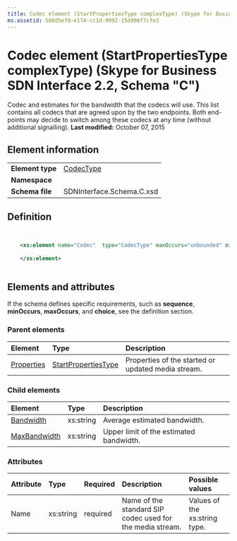 ```yaml
---
title: Codec element (StartPropertiesType complexType) (Skype for Business SDN Interface 2.2, Schema "C")
ms.assetid: 580d5efd-e174-cc1d-9992-15d996f7cfe3
---
```



# Codec element (StartPropertiesType complexType) (Skype for Business SDN Interface 2.2, Schema "C")
Codec and estimates for the bandwidth that the codecs will use. This list contains all codecs that are agreed upon by the two endpoints. Both end-points may decide to switch among these codecs at any time (without additional signalling). 
 **Last modified:** October 07, 2015
  
    
    


## Element information


|||
|:-----|:-----|
|**Element type**| [CodecType](codectype-complextype.md)|
|**Namespace**||
|**Schema file**|SDNInterface.Schema.C.xsd |
   

## Definition


```XML


    <xs:element name="Codec"  type="CodecType" maxOccurs="unbounded" minOccurs="0">
    
    </xs:element>
  
```


## Elements and attributes

If the schema defines specific requirements, such as **sequence**, **minOccurs**, **maxOccurs**, and **choice**, see the definition section. 
  
    
    

### Parent elements



|**Element**|**Type**|**Description**|
|:-----|:-----|:-----|
| [Properties](properties-element-startorupdatetype-complextype-1.md)| [StartPropertiesType](startpropertiestype-complextype.md)|Properties of the started or updated media stream. |
   

### Child elements



|**Element**|**Type**|**Description**|
|:-----|:-----|:-----|
| [Bandwidth](bandwidth-element-codectype-complextype-1.md)|xs:string |Average estimated bandwidth. |
| [MaxBandwidth](maxbandwidth-element-1.md)|xs:string |Upper limit of the estimated bandwidth. |
   

### Attributes



|**Attribute**|**Type**|**Required**|**Description**|**Possible values**|
|:-----|:-----|:-----|:-----|:-----|
|Name |xs:string |required |Name of the standard SIP codec used for the media stream. |Values of the xs:string type. |
   

